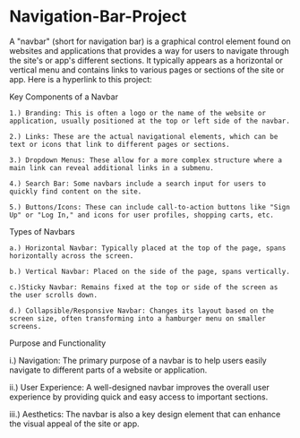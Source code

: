 # Navigation-Bar-Project
A "navbar" (short for navigation bar) is a graphical control element found on websites and applications that provides a way for users to navigate through the site's or app's different sections. It typically appears as a horizontal or vertical menu and contains links to various pages or sections of the site or app. Here is a hyperlink to this project:

Key Components of a Navbar

    1.) Branding: This is often a logo or the name of the website or application, usually positioned at the top or left side of the navbar.
    
    2.) Links: These are the actual navigational elements, which can be text or icons that link to different pages or sections.
    
    3.) Dropdown Menus: These allow for a more complex structure where a main link can reveal additional links in a submenu.
    
    4.) Search Bar: Some navbars include a search input for users to quickly find content on the site.
    
    5.) Buttons/Icons: These can include call-to-action buttons like "Sign Up" or "Log In," and icons for user profiles, shopping carts, etc.
    
Types of Navbars

    a.) Horizontal Navbar: Typically placed at the top of the page, spans horizontally across the screen.
    
    b.) Vertical Navbar: Placed on the side of the page, spans vertically.
    
    c.)Sticky Navbar: Remains fixed at the top or side of the screen as the user scrolls down.
    
    d.) Collapsible/Responsive Navbar: Changes its layout based on the screen size, often transforming into a hamburger menu on smaller screens.
    
Purpose and Functionality

   i.) Navigation: The primary purpose of a navbar is to help users easily navigate to different parts of a website or application.
   
  ii.) User Experience: A well-designed navbar improves the overall user experience by providing quick and easy access to important sections.
  
 iii.) Aesthetics: The navbar is also a key design element that can enhance the visual appeal of the site or app.
